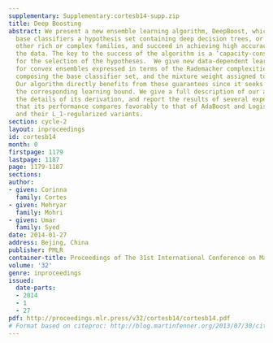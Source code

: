 ```yaml
---
supplementary: Supplementary:cortesb14-supp.zip
title: Deep Boosting
abstract: We present a new ensemble learning algorithm, DeepBoost, which can use as
  base classifiers a hypothesis set containing deep decision trees, or members of
  other rich or complex families, and succeed in achieving high accuracy without overfitting
  the data. The key to the success of the algorithm is a ‘capacity-conscious’ criterion
  for the selection of the hypotheses.  We give new data-dependent learning bounds
  for convex ensembles expressed in terms of the Rademacher complexities of the sub-families
  composing the base classifier set, and the mixture weight assigned to each sub-family.
  Our algorithm directly benefits from these guarantees since it seeks to minimize
  the corresponding learning bound. We give a full description of our algorithm, including
  the details of its derivation, and report the results of several experiments showing
  that its performance compares favorably to that of AdaBoost and Logistic Regression
  and their L_1-regularized variants.
section: cycle-2
layout: inproceedings
id: cortesb14
month: 0
firstpage: 1179
lastpage: 1187
page: 1179-1187
sections: 
author:
- given: Corinna
  family: Cortes
- given: Mehryar
  family: Mohri
- given: Umar
  family: Syed
date: 2014-01-27
address: Bejing, China
publisher: PMLR
container-title: Proceedings of The 31st International Conference on Machine Learning
volume: '32'
genre: inproceedings
issued:
  date-parts:
  - 2014
  - 1
  - 27
pdf: http://proceedings.mlr.press/v32/cortesb14/cortesb14.pdf
# Format based on citeproc: http://blog.martinfenner.org/2013/07/30/citeproc-yaml-for-bibliographies/
---
```

